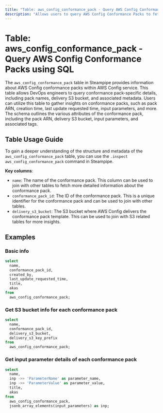 ```yaml
---
title: "Table: aws_config_conformance_pack - Query AWS Config Conformance Packs using SQL"
description: "Allows users to query AWS Config Conformance Packs to fetch information about the AWS Config conformance packs deployed on an AWS account."
---
```


# Table: aws_config_conformance_pack - Query AWS Config Conformance Packs using SQL

The `aws_config_conformance_pack` table in Steampipe provides information about AWS Config conformance packs within AWS Config service. This table allows DevOps engineers to query conformance pack-specific details, including pack names, delivery S3 bucket, and associated metadata. Users can utilize this table to gather insights on conformance packs, such as pack ARN, creation time, last update requested time, input parameters, and more. The schema outlines the various attributes of the conformance pack, including the pack ARN, delivery S3 bucket, input parameters, and associated tags.

## Table Usage Guide

To gain a deeper understanding of the structure and metadata of the `aws_config_conformance_pack` table, you can use the `.inspect aws_config_conformance_pack` command in Steampipe.

**Key columns**:

- `name`: The name of the conformance pack. This column can be used to join with other tables to fetch more detailed information about the conformance pack.
- `conformance_pack_id`: The ID of the conformance pack. This is a unique identifier for the conformance pack and can be used to join with other tables.
- `delivery_s3_bucket`: The S3 bucket where AWS Config delivers the conformance pack template. This can be used to join with S3 related tables for more insights.

## Examples

### Basic info

```sql
select
  name,
  conformance_pack_id,
  created_by,
  last_update_requested_time,
  title,
  akas
from
  aws_config_conformance_pack;
```


### Get S3 bucket info for each conformance pack

```sql
select
  name,
  conformance_pack_id,
  delivery_s3_bucket,
  delivery_s3_key_prefix
from
  aws_config_conformance_pack;
```


### Get input parameter details of each conformance pack

```sql
select
  name,
  inp ->> 'ParameterName' as parameter_name,
  inp ->> 'ParameterValue' as parameter_value,
  title,
  akas
from
  aws_config_conformance_pack,
  jsonb_array_elements(input_parameters) as inp;
```

